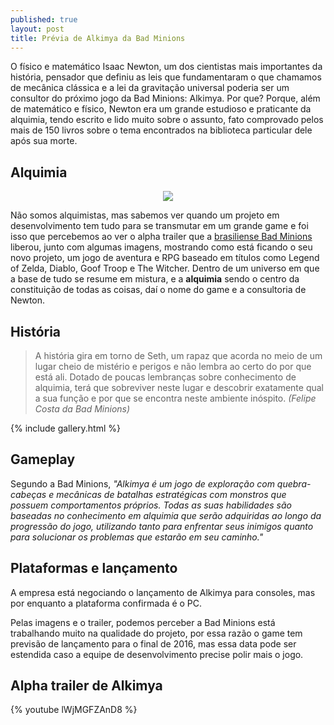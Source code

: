 ```yaml
---
published: true
layout: post
title: Prévia de Alkimya da Bad Minions
---
```


O físico e matemático Isaac Newton, um dos cientistas mais importantes da história, pensador que definiu as leis que fundamentaram o que chamamos de mecânica clássica e a lei da gravitação universal poderia ser um consultor do próximo jogo da Bad Minions: Alkimya. Por que? Porque, além de matemático e físico, Newton era um grande estudioso e praticante da alquimia, tendo escrito e lido muito sobre o assunto, fato comprovado pelos mais de 150 livros sobre o tema encontrados na biblioteca particular dele após sua morte.

## Alquimia

<center>
<img src="../../../../images/galleries/2015/05/26/previa-de-alkimya-da-bad-minions/BadMinions_Alkimya_01.jpg">
</center>

Não somos alquimistas, mas sabemos ver quando um projeto em desenvolvimento tem tudo para se transmutar em um grande game e foi isso que percebemos ao ver o alpha trailer que a [brasiliense Bad Minions](http://www.badminions.com/) liberou, junto com algumas imagens, mostrando como está ficando o seu novo projeto, um jogo de aventura e RPG baseado em títulos como Legend of Zelda, Diablo, Goof Troop e The Witcher. Dentro de um universo em que a base de tudo se resume em mistura, e a <strong>alquimia</strong> sendo o centro da constituição de todas as coisas, daí o nome do game e a consultoria de Newton.

## História
> A história gira em torno de Seth, um rapaz que acorda no meio de um lugar cheio de mistério e perigos e não lembra ao certo do por que está ali. Dotado de poucas lembranças sobre conhecimento de alquimia, terá que sobreviver neste lugar e descobrir exatamente qual a sua função e por que se encontra neste ambiente inóspito.
_(Felipe Costa da Bad Minions)_

{% include gallery.html %}

## Gameplay
Segundo a Bad Minions, _"Alkimya é um jogo de exploração com quebra-cabeças e mecânicas de batalhas estratégicas com monstros que possuem comportamentos próprios. Todas as suas habilidades são baseadas no conhecimento em alquimia que serão adquiridas ao longo da progressão do jogo, utilizando tanto para enfrentar seus inimigos quanto para solucionar os problemas que estarão em seu caminho."_

## Plataformas e lançamento
A empresa está negociando o lançamento de Alkimya para consoles, mas por enquanto a plataforma confirmada é o PC.

Pelas imagens e o trailer, podemos perceber a Bad Minions está trabalhando muito na qualidade do projeto, por essa razão o game tem previsão de lançamento para o final de 2016, mas essa data pode ser estendida caso a equipe de desenvolvimento precise polir mais o jogo.

## Alpha trailer de Alkimya
{% youtube lWjMGFZAnD8 %} 